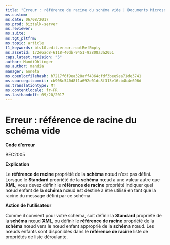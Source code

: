 ```yaml
---
title: "Erreur : référence de racine du schéma vide | Documents Microsoft"
ms.custom: 
ms.date: 06/08/2017
ms.prod: biztalk-server
ms.reviewer: 
ms.suite: 
ms.tgt_pltfrm: 
ms.topic: article
f1_keywords: bts10.edit.error.rootRefEmpty
ms.assetid: 172e6ad8-6118-40db-9451-92808a3a2051
caps.latest.revision: "5"
author: MandiOhlinger
ms.author: mandia
manager: anneta
ms.openlocfilehash: b7217f6f9ea328aff4864cfdf3bee9ea71de3741
ms.sourcegitcommit: cb908c540d8f1a692d01dc8f313e16cb4b4e696d
ms.translationtype: MT
ms.contentlocale: fr-FR
ms.lasthandoff: 09/20/2017
---
```

# <a name="error---schema-root-reference-empty"></a>Erreur : référence de racine du schéma vide
**Code d’erreur**  
  
 BEC2005  
  
 **Explication**  
  
 Le **référence de racine** propriété de la **schéma** nœud n’est pas défini. Lorsque le **Standard** propriété de la **schéma** nœud a une valeur autre que **XML**, vous devez définir le **référence de racine** propriété indiquer quel nœud enfant de la **schéma** nœud est destiné à être utilisé en tant que la racine du message défini par ce schéma.  
  
 **Action de l’utilisateur**  
  
 Comme il convient pour votre schéma, soit définir la **Standard** propriété de la **schéma** nœud **XML**, ou définir le **référence de racine** propriété de la **schéma** nœud vers le nœud enfant approprié de la **schéma** nœud. Les nœuds enfants sont disponibles dans le **référence de racine** liste de propriétés de liste déroulante.